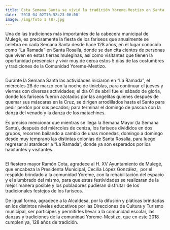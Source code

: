 ```yaml
---
title: Esta Semana Santa se vivió la tradición Yoreme-Mestizo en Santa Rosalía
date: '2018-04-02T16:58:23-06:00'
image: /img/foto 1 (8).jpg
---
```

Una de las tradiciones más importantes de la cabecera municipal
 de Mulegé, es precisamente la fiesta de los fariseos que anualmente se celebra en cada
 Semana Santa desde hace 128 años, en el lugar conocido como “La Ramada” en Santa
 Rosalía, donde se dan cita cientos de personas que viven en estas tierras muleginas, así
 como visitantes que tienen la oportunidad presenciar y vivir muy de cerca estos 5 días de
 las costumbres y tradiciones de la Comunidad Yoreme-Mestizo.

![]()

Durante la Semana Santa las actividades iniciaron en “La Ramada”, el miércoles 28 de
 marzo con la noche de tinieblas, para continuar el jueves y viernes con diversas
 actividades; el día 01 de abril fue el sábado de gloria, donde los fariseos fueron azotados
 por las angelitas quienes después de quemar sus máscaras en la Cruz, se dirigen
 arrodillados hasta el Santo para pedir perdón por sus pecados; para terminar el domingo
 de pascua con la danza del venado y la danza de los matachines.

Es preciso mencionar que mientras se llega la Semana Mayor (la Semana Santa),
 después del miércoles de ceniza, los fariseos divididos en dos grupos, recorren bailando a
 cambio de unas monedas, domingo a domingo desde muy temprano las distintas colonias
 de Santa Rosalía, para luego regresar al atardecer a “La Ramada”, donde ya son
 esperados por los habitantes y visitantes.

![]()

El fiestero mayor Ramón Cota, agradece al H. XV Ayuntamiento de Mulegé, que encabeza
 la Presidenta Municipal, Cecilia López González,  por el respaldo brindado a la comunidad
 Yoreme, con la rehabilitación del espacio y el alumbrado del mismo, para que estas
 festividades se realizaran de la mejor manera posible y los pobladores pudieran disfrutar de los
 tradicionales festejos de los fariseos.

De igual forma, agradece a la Alcaldesa, por la difusión y pláticas brindadas en los
 distintos niveles educativos por las Direcciones de Cultura y Turismo municipal, ser
 partícipes y permitirles llevar a la comunidad escolar, las danzas y tradiciones de la
 comunidad Yoreme-Mestizo, que en este 2018 cumplen ya, 128 años de tradición.
